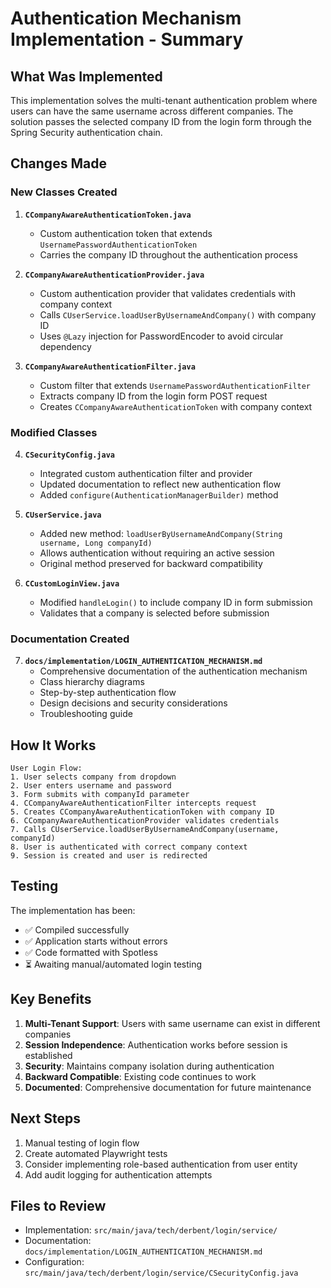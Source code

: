 # Authentication Mechanism Implementation - Summary

## What Was Implemented

This implementation solves the multi-tenant authentication problem where users can have the same username across different companies. The solution passes the selected company ID from the login form through the Spring Security authentication chain.

## Changes Made

### New Classes Created

1. **`CCompanyAwareAuthenticationToken.java`**
   - Custom authentication token that extends `UsernamePasswordAuthenticationToken`
   - Carries the company ID throughout the authentication process

2. **`CCompanyAwareAuthenticationProvider.java`**
   - Custom authentication provider that validates credentials with company context
   - Calls `CUserService.loadUserByUsernameAndCompany()` with company ID
   - Uses `@Lazy` injection for PasswordEncoder to avoid circular dependency

3. **`CCompanyAwareAuthenticationFilter.java`**
   - Custom filter that extends `UsernamePasswordAuthenticationFilter`
   - Extracts company ID from the login form POST request
   - Creates `CCompanyAwareAuthenticationToken` with company context

### Modified Classes

4. **`CSecurityConfig.java`**
   - Integrated custom authentication filter and provider
   - Updated documentation to reflect new authentication flow
   - Added `configure(AuthenticationManagerBuilder)` method

5. **`CUserService.java`**
   - Added new method: `loadUserByUsernameAndCompany(String username, Long companyId)`
   - Allows authentication without requiring an active session
   - Original method preserved for backward compatibility

6. **`CCustomLoginView.java`**
   - Modified `handleLogin()` to include company ID in form submission
   - Validates that a company is selected before submission

### Documentation Created

7. **`docs/implementation/LOGIN_AUTHENTICATION_MECHANISM.md`**
   - Comprehensive documentation of the authentication mechanism
   - Class hierarchy diagrams
   - Step-by-step authentication flow
   - Design decisions and security considerations
   - Troubleshooting guide

## How It Works

```
User Login Flow:
1. User selects company from dropdown
2. User enters username and password
3. Form submits with companyId parameter
4. CCompanyAwareAuthenticationFilter intercepts request
5. Creates CCompanyAwareAuthenticationToken with company ID
6. CCompanyAwareAuthenticationProvider validates credentials
7. Calls CUserService.loadUserByUsernameAndCompany(username, companyId)
8. User is authenticated with correct company context
9. Session is created and user is redirected
```

## Testing

The implementation has been:
- ✅ Compiled successfully
- ✅ Application starts without errors
- ✅ Code formatted with Spotless
- ⏳ Awaiting manual/automated login testing

## Key Benefits

1. **Multi-Tenant Support**: Users with same username can exist in different companies
2. **Session Independence**: Authentication works before session is established
3. **Security**: Maintains company isolation during authentication
4. **Backward Compatible**: Existing code continues to work
5. **Documented**: Comprehensive documentation for future maintenance

## Next Steps

1. Manual testing of login flow
2. Create automated Playwright tests
3. Consider implementing role-based authentication from user entity
4. Add audit logging for authentication attempts

## Files to Review

- Implementation: `src/main/java/tech/derbent/login/service/`
- Documentation: `docs/implementation/LOGIN_AUTHENTICATION_MECHANISM.md`
- Configuration: `src/main/java/tech/derbent/login/service/CSecurityConfig.java`
